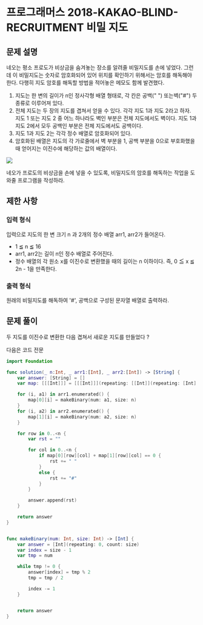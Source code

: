# 프로그래머스 2018-KAKAO-BLIND-RECRUITMENT 비밀 지도

## 문제 설명

네오는 평소 프로도가 비상금을 숨겨놓는 장소를 알려줄 비밀지도를 손에 넣었다. 그런데 이 비밀지도는 숫자로 암호화되어 있어 위치를 확인하기 위해서는 암호를 해독해야 한다. 다행히 지도 암호를 해독할 방법을 적어놓은 메모도 함께 발견했다.

1. 지도는 한 변의 길이가 n인 정사각형 배열 형태로, 각 칸은 공백(" ") 또는벽("#") 두 종류로 이루어져 있다.
2. 전체 지도는 두 장의 지도를 겹쳐서 얻을 수 있다. 각각 지도 1과 지도 2라고 하자. 지도 1 또는 지도 2 중 어느 하나라도 벽인 부분은 전체 지도에서도 벽이다. 지도 1과 지도 2에서 모두 공백인 부분은 전체 지도에서도 공백이다.
3. 지도 1과 지도 2는 각각 정수 배열로 암호화되어 있다.
4. 암호화된 배열은 지도의 각 가로줄에서 벽 부분을 1, 공백 부분을 0으로 부호화했을 때 얻어지는 이진수에 해당하는 값의 배열이다.

![](http://t1.kakaocdn.net/welcome2018/secret8.png)

네오가 프로도의 비상금을 손에 넣을 수 있도록, 비밀지도의 암호를 해독하는 작업을 도와줄 프로그램을 작성하라.

## 제한 사항

### 입력 형식

입력으로 지도의 한 변 크기 n 과 2개의 정수 배열 arr1, arr2가 들어온다.

- 1 ≦ n ≦ 16
- arr1, arr2는 길이 n인 정수 배열로 주어진다.
- 정수 배열의 각 원소 x를 이진수로 변환했을 때의 길이는 n 이하이다. 즉, 0 ≦ x ≦ 2n - 1을 만족한다.

### 출력 형식

원래의 비밀지도를 해독하여 '#', 공백으로 구성된 문자열 배열로 출력하라.

## 문제 풀이

두 지도를 이진수로 변환한 다음 겹쳐서 새로운 지도를 만들었다 ?

다음은 코드 전문

```swift
import Foundation

func solution(_ n:Int, _ arr1:[Int], _ arr2:[Int]) -> [String] {
    var answer: [String] = []
    var map: [[[Int]]] = [[[Int]]](repeating: [[Int]](repeating: [Int](repeating: 0, count: n), count: n), count: 2)

    for (i, a1) in arr1.enumerated() {
        map[0][i] = makeBinary(num: a1, size: n)
    }
    for (i, a2) in arr2.enumerated() {
        map[1][i] = makeBinary(num: a2, size: n)
    }

    for row in 0..<n {
        var rst = ""

        for col in 0..<n {
            if map[0][row][col] + map[1][row][col] == 0 {
                rst += " "
            }
            else {
                rst += "#"
            }
        }

        answer.append(rst)
    }

    return answer
}


func makeBinary(num: Int, size: Int) -> [Int] {
    var answer = [Int](repeating: 0, count: size)
    var index = size - 1
    var tmp = num

    while tmp != 0 {
        answer[index] = tmp % 2
        tmp = tmp / 2

        index -= 1
    }


    return answer
}
```
